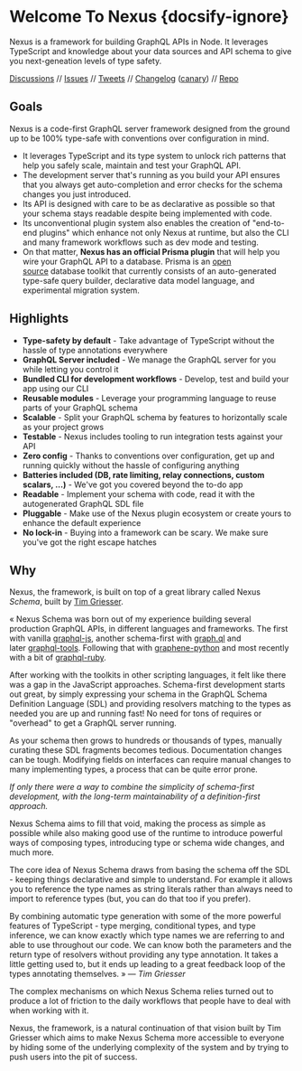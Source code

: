 # Welcome To Nexus {docsify-ignore}

<p class='NextIs Note'></p>

Nexus is a framework for building GraphQL APIs in Node. It leverages TypeScript and knowledge about your data sources and API schema to give you next-geneation levels of type safety.

[Discussions](https://github.com/graphql-nexus/nexus/discussions) // [Issues](https://github.com/graphql-nexus/nexus/issues) // [Tweets](https://twitter.com/nexusgql) // [Changelog](https://github.com/graphql-nexus/nexus/releases) ([canary](https://github.com/graphql-nexus/nexus/releases/tag/next)) // [Repo](https://github.com/graphql-nexus/nexus)

## Goals

Nexus is a code-first GraphQL server framework designed from the ground up to be 100% type-safe with conventions over configuration in mind.

- It leverages TypeScript and its type system to unlock rich patterns that help you safely scale, maintain and test your GraphQL API.
- The development server that's running as you build your API ensures that you always get auto-completion and error checks for the schema changes you just introduced.
- Its API is designed with care to be as declarative as possible so that your schema stays readable despite being implemented with code.
- Its unconventional plugin system also enables the creation of "end-to-end plugins" which enhance not only Nexus at runtime, but also the CLI and many framework workflows such as dev mode and testing.
- On that matter, **Nexus has an official Prisma plugin** that will help you wire your GraphQL API to a database. Prisma is an [open source](https://github.com/prisma/prisma) database toolkit that currently consists of an auto-generated type-safe query builder, declarative data model language, and experimental migration system.

## Highlights

- **Type-safety by default** - Take advantage of TypeScript without the hassle of type annotations everywhere
- **GraphQL Server included** - We manage the GraphQL server for you while letting you control it
- **Bundled CLI for development workflows** - Develop, test and build your app using our CLI
- **Reusable modules** - Leverage your programming language to reuse parts of your GraphQL schema
- **Scalable** - Split your GraphQL schema by features to horizontally scale as your project grows
- **Testable** - Nexus includes tooling to run integration tests against your API
- **Zero config** - Thanks to conventions over configuration, get up and running quickly without the hassle of configuring anything
- **Batteries included (DB, rate limiting, relay connections, custom scalars, ...)** - We've got you covered beyond the to-do app
- **Readable** - Implement your schema with code, read it with the autogenerated GraphQL SDL file
- **Pluggable** - Make use of the Nexus plugin ecosystem or create yours to enhance the default experience
- **No lock-in** - Buying into a framework can be scary. We make sure you've got the right escape hatches

## Why

Nexus, the framework, is built on top of a great library called Nexus _Schema_, built by [Tim Griesser](https://github.com/tgriesser).

« Nexus Schema was born out of my experience building several production GraphQL APIs, in different languages and frameworks. The first with vanilla [graphql-js](https://github.com/graphql/graphql-js), another schema-first with [graph.ql](https://github.com/matthewmueller/graph.ql) and later [graphql-tools](https://github.com/apollographql/graphql-tools). Following that with [graphene-python](https://docs.graphene-python.org/en/latest/) and most recently with a bit of [graphql-ruby](http://graphql-ruby.org/).

After working with the toolkits in other scripting languages, it felt like there was a gap in the JavaScript approaches. Schema-first development starts out great, by simply expressing your schema in the GraphQL Schema Definition Language (SDL) and providing resolvers matching to the types as needed you are up and running fast! No need for tons of requires or "overhead" to get a GraphQL server running.

As your schema then grows to hundreds or thousands of types, manually curating these SDL fragments becomes tedious. Documentation changes can be tough. Modifying fields on interfaces can require manual changes to many implementing types, a process that can be quite error prone.

_If only there were a way to combine the simplicity of schema-first development, with the long-term maintainability of a definition-first approach._

Nexus Schema aims to fill that void, making the process as simple as possible while also making good use of the runtime to introduce powerful ways of composing types, introducing type or schema wide changes, and much more.

The core idea of Nexus Schema draws from basing the schema off the SDL - keeping things declarative and simple to understand. For example it allows you to reference the type names as string literals rather than always need to import to reference types (but, you can do that too if you prefer).

By combining automatic type generation with some of the more powerful features of TypeScript - type merging, conditional types, and type inference, we can know exactly which type names we are referring to and able to use throughout our code. We can know both the parameters and the return type of resolvers without providing any type annotation. It takes a little getting used to, but it ends up leading to a great feedback loop of the types annotating themselves. » — _Tim Griesser_

The complex mechanisms on which Nexus Schema relies turned out to produce a lot of friction to the daily workflows that people have to deal with when working with it.

Nexus, the framework, is a natural continuation of that vision built by Tim Griesser which aims to make Nexus Schema more accessible to everyone by hiding some of the underlying complexity of the system and by trying to push users into the pit of success.
